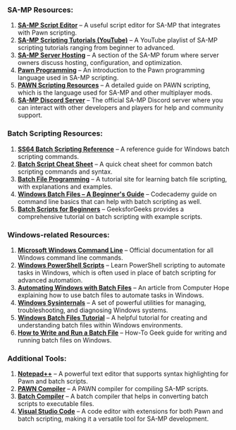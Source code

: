 ### SA-MP Resources:
1. **[SA-MP Script Editor](https://forum.sa-mp.com/showthread.php?t=126296)** – A useful script editor for SA-MP that integrates with Pawn scripting.
2. **[SA-MP Scripting Tutorials (YouTube)](https://www.youtube.com/results?search_query=sa-mp+scripting+tutorial)** – A YouTube playlist of SA-MP scripting tutorials ranging from beginner to advanced.
3. **[SA-MP Server Hosting](https://forum.sa-mp.com/forumdisplay.php?f=4)** – A section of the SA-MP forum where server owners discuss hosting, configuration, and optimization.
4. **[Pawn Programming](https://www.tutorialspoint.com/pawn/index.htm)** – An introduction to the Pawn programming language used in SA-MP scripting.
5. **[PAWN Scripting Resources](https://wiki.alliedmods.net/Pawn_Scripting)** – A detailed guide on PAWN scripting, which is the language used for SA-MP and other multiplayer mods.
6. **[SA-MP Discord Server](https://discord.gg/samp)** – The official SA-MP Discord server where you can interact with other developers and players for help and community support.

### Batch Scripting Resources:
1. **[SS64 Batch Scripting Reference](https://ss64.com/nt/)** – A reference guide for Windows batch scripting commands.
2. **[Batch Script Cheat Sheet](https://www.linuxhint.com/batch_script_cheat_sheet/)** – A quick cheat sheet for common batch scripting commands and syntax.
3. **[Batch File Programming](https://www.tutorialspoint.com/batch_file/index.htm)** – A tutorial site for learning batch file scripting, with explanations and examples.
4. **[Windows Batch Files – A Beginner's Guide](https://www.codecademy.com/articles/learn-the-command-line)** – Codecademy guide on command line basics that can help with batch scripting as well.
5. **[Batch Scripts for Beginners](https://www.geeksforgeeks.org/batch-script-for-beginners/)** – GeeksforGeeks provides a comprehensive tutorial on batch scripting with example scripts.

### Windows-related Resources:
1. **[Microsoft Windows Command Line](https://docs.microsoft.com/en-us/windows-server/administration/windows-commands/windows-commands)** – Official documentation for all Windows command line commands.
2. **[Windows PowerShell Scripts](https://docs.microsoft.com/en-us/powershell/)** – Learn PowerShell scripting to automate tasks in Windows, which is often used in place of batch scripting for advanced automation.
3. **[Automating Windows with Batch Files](https://www.computerhope.com/issues/ch000983.htm)** – An article from Computer Hope explaining how to use batch files to automate tasks in Windows.
4. **[Windows Sysinternals](https://docs.microsoft.com/en-us/sysinternals/)** – A set of powerful utilities for managing, troubleshooting, and diagnosing Windows systems.
5. **[Windows Batch Files Tutorial](https://www.edc.eu-west-1.philips.lighting.com/en/learn-windows-batch-files)** – A helpful tutorial for creating and understanding batch files within Windows environments.
6. **[How to Write and Run a Batch File](https://www.howtogeek.com/68673/how-to-write-and-run-a-batch-file/)** – How-To Geek guide for writing and running batch files on Windows.

### Additional Tools:
1. **[Notepad++](https://notepad-plus-plus.org/)** – A powerful text editor that supports syntax highlighting for Pawn and batch scripts.
2. **[PAWN Compiler](https://github.com/pawn-lang/compiler)** – A PAWN compiler for compiling SA-MP scripts.
3. **[Batch Compiler](https://www.robvanderwoude.com/batchfiles.php)** – A batch compiler that helps in converting batch scripts to executable files.
4. **[Visual Studio Code](https://code.visualstudio.com/)** – A code editor with extensions for both Pawn and batch scripting, making it a versatile tool for SA-MP development.

